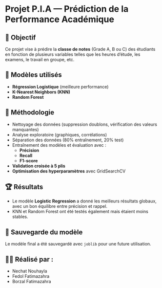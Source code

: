 # Projet P.I.A — Prédiction de la Performance Académique

## 📌 Objectif
Ce projet vise à prédire la **classe de notes** (Grade A, B ou C) des étudiants en fonction de plusieurs variables telles que les heures d’étude, les examens, le travail en groupe, etc.

## 🧠 Modèles utilisés
- **Régression Logistique** (meilleure performance)
- **K-Nearest Neighbors (KNN)**
- **Random Forest**

## 🧪 Méthodologie
- Nettoyage des données (suppression doublons, vérification des valeurs manquantes)
- Analyse exploratoire (graphiques, corrélations)
- Séparation des données (80% entraînement, 20% test)
- Entraînement des modèles et évaluation avec :
  - **Précision**
  - **Recall**
  - **F1-score**
- **Validation croisée à 5 plis**
- **Optimisation des hyperparamètres** avec GridSearchCV

## 🏆 Résultats
- Le modèle **Logistic Regression** a donné les meilleurs résultats globaux, avec un bon équilibre entre précision et rappel.
- KNN et Random Forest ont été testés également mais étaient moins stables.

## 💾 Sauvegarde du modèle
Le modèle final a été sauvegardé avec `joblib` pour une future utilisation.

## 👩‍💻 Réalisé par :
- Nechat Nouhayla
- Fedol Fatimazahra
- Borzal Fatimazahra
